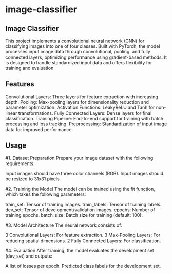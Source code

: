 # image-classifier

## Image Classifier
This project implements a convolutional neural network (CNN) for classifying images into one of four classes. Built with PyTorch, the model processes input image data through convolutional, pooling, and fully connected layers, optimizing performance using gradient-based methods. It is designed to handle standardized input data and offers flexibility for training and evaluation.

## Features
Convolutional Layers: Three layers for feature extraction with increasing depth.
Pooling: Max-pooling layers for dimensionality reduction and parameter optimization.
Activation Functions: LeakyReLU and Tanh for non-linear transformations.
Fully Connected Layers: Dense layers for final classification.
Training Pipeline: End-to-end support for training with batch processing and loss tracking.
Preprocessing: Standardization of input image data for improved performance.

## Usage
#1. Dataset Preparation
Prepare your image dataset with the following requirements:

Input images should have three color channels (RGB).
Input images should be resized to 31x31 pixels.

#2. Training the Model
The model can be trained using the fit function, which takes the following parameters:

train_set: Tensor of training images.
train_labels: Tensor of training labels.
dev_set: Tensor of development/validation images.
epochs: Number of training epochs.
batch_size: Batch size for training (default: 100).

#3. Model Architecture
The neural network consists of:

3 Convolutional Layers: For feature extraction.
3 Max-Pooling Layers: For reducing spatial dimensions.
2 Fully Connected Layers: For classification.

#4. Evaluation
After training, the model evaluates the development set (dev_set) and outputs:

A list of losses per epoch.
Predicted class labels for the development set.
